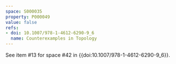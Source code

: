 ```yaml
---
space: S000035
property: P000049
value: false
refs:
- doi: 10.1007/978-1-4612-6290-9_6
  name: Counterexamples in Topology
---
```


See item #13 for space #42 in {{doi:10.1007/978-1-4612-6290-9_6}}.
